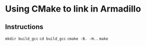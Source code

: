 # Using CMake to link in Armadillo

## Instructions 
`mkdir build_gcc`
`cd build_gcc`
`cmake -B. -H..`
`make`

